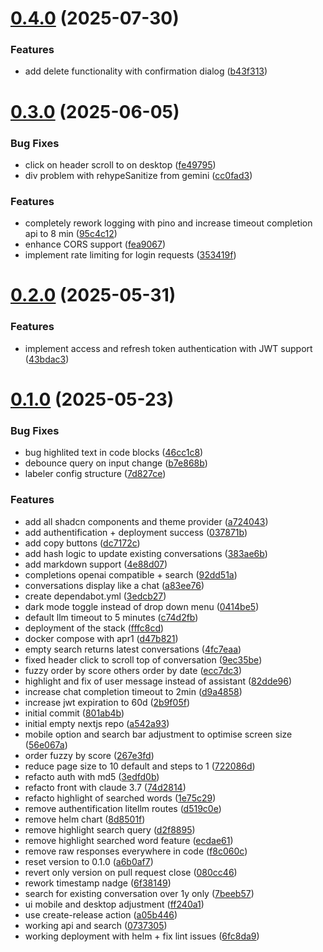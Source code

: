 # [0.4.0](https://github.com/kinorai/prompt-keeper/compare/v0.3.0...v0.4.0) (2025-07-30)


### Features

* add delete functionality with confirmation dialog ([b43f313](https://github.com/kinorai/prompt-keeper/commit/b43f31307ef8c39cb2a2d367a0c1f9dc542239a3))



# [0.3.0](https://github.com/kinorai/prompt-keeper/compare/v0.2.0...v0.3.0) (2025-06-05)


### Bug Fixes

* click on header scroll to on desktop ([fe49795](https://github.com/kinorai/prompt-keeper/commit/fe49795a7d34c38c495425d6576628fcc9917328))
* div problem with rehypeSanitize from gemini ([cc0fad3](https://github.com/kinorai/prompt-keeper/commit/cc0fad3bdcc139ecbc5b111bf1c0992b04bdb9ab))


### Features

* completely rework logging with pino and increase timeout completion api to 8 min ([95c4c12](https://github.com/kinorai/prompt-keeper/commit/95c4c122a7e5c7206efc63b3bc6f0d3b31d4dc20))
* enhance CORS support ([fea9067](https://github.com/kinorai/prompt-keeper/commit/fea9067e8a70f7f44e2062b5b4e4848922a52758))
* implement rate limiting for login requests ([353419f](https://github.com/kinorai/prompt-keeper/commit/353419feee174e69c1dcc1432dbd0008e170cd3b))



# [0.2.0](https://github.com/kinorai/prompt-keeper/compare/v0.1.0...v0.2.0) (2025-05-31)


### Features

* implement access and refresh token authentication with JWT support ([43bdac3](https://github.com/kinorai/prompt-keeper/commit/43bdac329317dbc0bceaedc9a0a07a9f36e75815))



# [0.1.0](https://github.com/kinorai/prompt-keeper/compare/801ab4b26dd3ec7078b204ffad79ad80d01433c9...v0.1.0) (2025-05-23)


### Bug Fixes

* bug highlited text in code blocks ([46cc1c8](https://github.com/kinorai/prompt-keeper/commit/46cc1c87653b2788aba42c8292ff98d6903930e0))
* debounce query on input change ([b7e868b](https://github.com/kinorai/prompt-keeper/commit/b7e868ba7d57ddea3c50c3a7e01065abe55a52af))
* labeler config structure ([7d827ce](https://github.com/kinorai/prompt-keeper/commit/7d827ce57d31fd1af03fc2b378bad561b468bcb2))


### Features

* add all shadcn components and theme provider ([a724043](https://github.com/kinorai/prompt-keeper/commit/a7240433d4fc1e850577f18b53d021864baccd19))
* add authentification + deployment success ([037871b](https://github.com/kinorai/prompt-keeper/commit/037871b71566866e8057fc2dcc3cf8aca341a865))
* add copy buttons ([dc7172c](https://github.com/kinorai/prompt-keeper/commit/dc7172c12998c159bf9aeb32413cdd8a0f2848ab))
* add hash logic to update existing conversations ([383ae6b](https://github.com/kinorai/prompt-keeper/commit/383ae6b7a2b402792620ef46cc120f1af4dff962))
* add markdown support ([4e88d07](https://github.com/kinorai/prompt-keeper/commit/4e88d079f491a0f1205059a43db9c3a9d77c5b2f))
* completions openai compatible + search ([92dd51a](https://github.com/kinorai/prompt-keeper/commit/92dd51a7dcfef3016073cb9af9f5b2c5bac41a61))
* conversations display like a chat ([a83ee76](https://github.com/kinorai/prompt-keeper/commit/a83ee7675c66609805d79519ab63fba97bd34241))
* create dependabot.yml ([3edcb27](https://github.com/kinorai/prompt-keeper/commit/3edcb276bdc6a9a379fef8a6de91d52ed912c88b))
* dark mode toggle instead of drop down menu ([0414be5](https://github.com/kinorai/prompt-keeper/commit/0414be589462e4378118c411cd7428e73dbe13e3))
* default llm timeout to 5 minutes ([c74d2fb](https://github.com/kinorai/prompt-keeper/commit/c74d2fbad3ffc9498f774c1638c59da1ffcc707e))
* deployment of the stack ([fffc8cd](https://github.com/kinorai/prompt-keeper/commit/fffc8cd7821cb09707aa26969ab872164d337ece))
* docker compose with apr1 ([d47b821](https://github.com/kinorai/prompt-keeper/commit/d47b8218635e352c32e717e2c4c4e40585402b9d))
* empty search returns latest conversations ([4fc7eaa](https://github.com/kinorai/prompt-keeper/commit/4fc7eaaf11b204b1546e7ebf035ac2ce5c369d91))
* fixed header click to scroll top of conversation ([9ec35be](https://github.com/kinorai/prompt-keeper/commit/9ec35beaaff24e1e8abc11bec1349057a484a9bf))
* fuzzy order by score others order by date ([ecc7dc3](https://github.com/kinorai/prompt-keeper/commit/ecc7dc3cb7b2cd3bf1bf1fc8386617741624e4c1))
* highlight and fix of user message instead of assistant ([82dde96](https://github.com/kinorai/prompt-keeper/commit/82dde96bad21f38ccf2eb65bc44988e4eb98c44a))
* increase chat completion timeout to 2min ([d9a4858](https://github.com/kinorai/prompt-keeper/commit/d9a4858c21b0fe98d4577f216bee485229932df0))
* increase jwt expiration to 60d ([2b9f05f](https://github.com/kinorai/prompt-keeper/commit/2b9f05fc5684d8684e0ab45c85f9ea74c5dcdd16))
* initial commit ([801ab4b](https://github.com/kinorai/prompt-keeper/commit/801ab4b26dd3ec7078b204ffad79ad80d01433c9))
* initial empty nextjs repo ([a542a93](https://github.com/kinorai/prompt-keeper/commit/a542a93c85e7fbeb8330d856f49b53678e3ac18e))
* mobile option and search bar adjustment to optimise screen size ([56e067a](https://github.com/kinorai/prompt-keeper/commit/56e067a9144bbe5fa5f8fcd017af31a5074c764d))
* order fuzzy by score ([267e3fd](https://github.com/kinorai/prompt-keeper/commit/267e3fd4a4a181ac79f83c2437ad8ae4d891f974))
* reduce page size to 10 default and steps to 1 ([722086d](https://github.com/kinorai/prompt-keeper/commit/722086d09b9759e621364fea91ff1f55fe5b2fa5))
* refacto auth with md5 ([3edfd0b](https://github.com/kinorai/prompt-keeper/commit/3edfd0b09197b1bf10f8200f0f21ce0f00ab35b1))
* refacto front with claude 3.7 ([74d2814](https://github.com/kinorai/prompt-keeper/commit/74d28141ff161a783bd8655373066a415bd4fb2a))
* refacto highlight of searched words ([1e75c29](https://github.com/kinorai/prompt-keeper/commit/1e75c293623e1e112aef1e3caf23ad9e76ce98c6))
* remove authentification litellm routes ([d519c0e](https://github.com/kinorai/prompt-keeper/commit/d519c0e12817c1e00d9a7c357fd8f6959ffe2ddb))
* remove helm chart ([8d8501f](https://github.com/kinorai/prompt-keeper/commit/8d8501fc3d6cdbf776cb87830fd90c194996cf5b))
* remove highlight search query ([d2f8895](https://github.com/kinorai/prompt-keeper/commit/d2f88955d47bf01e7cd7649138f33bf3747a84c2))
* remove highlight searched word feature ([ecdae61](https://github.com/kinorai/prompt-keeper/commit/ecdae61f8e63933383c1a5afe7227017505836db))
* remove raw responses everywhere in code ([f8c060c](https://github.com/kinorai/prompt-keeper/commit/f8c060cbcaae656ad7bc820e955579fd2050aa4a))
* reset version to 0.1.0 ([a6b0af7](https://github.com/kinorai/prompt-keeper/commit/a6b0af7853d0887e8fc9def94dfd250f6d7105af))
* revert only version on pull request close ([080cc46](https://github.com/kinorai/prompt-keeper/commit/080cc46686b867dc559622b9c3c52621ff4fc798))
* rework timestamp nadge ([6f38149](https://github.com/kinorai/prompt-keeper/commit/6f381496c871d27ae51e93b9f641827fd2665a37))
* search for existing conversation over 1y only ([7beeb57](https://github.com/kinorai/prompt-keeper/commit/7beeb5715d45c2a086ce9276d9a44e0488ddf093))
* ui mobile and desktop adjustment ([ff240a1](https://github.com/kinorai/prompt-keeper/commit/ff240a1e313c50096cf6bb5279af69a3540478e8))
* use create-release action ([a05b446](https://github.com/kinorai/prompt-keeper/commit/a05b4469bc3a8fc26ab8dc191829c67bb05b7ae2))
* working api and search ([0737305](https://github.com/kinorai/prompt-keeper/commit/07373052590c34461b647beae2a3212dc835c2ca))
* working deployment with helm + fix lint issues ([6fc8da9](https://github.com/kinorai/prompt-keeper/commit/6fc8da9d6b8c0885a625cff34a6062b1d7d44ab8))



